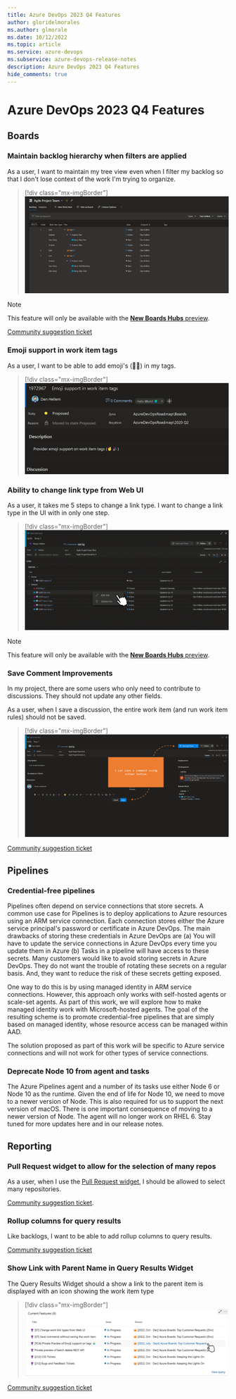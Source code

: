 ```yaml
---
title: Azure DevOps 2023 Q4 Features
author: gloridelmorales
ms.author: glmorale
ms.date: 10/12/2022
ms.topic: article
ms.service: azure-devops
ms.subservice: azure-devops-release-notes
description: Azure DevOps 2023 Q4 Features
hide_comments: true
---
```

# Azure DevOps 2023 Q4 Features

## Boards
 
### Maintain backlog hierarchy when filters are applied

As a user, I want to maintain my tree view even when I filter my backlog so that I don't lose context of the work I'm trying to organize.

> [!div class="mx-imgBorder"]
> ![Maintain backlog hierarchy when filters are applied](media/boards-2022q4-01.png)

> [!NOTE]
> This feature will only be available with the [**New Boards Hubs** preview](https://devblogs.microsoft.com/devops/new-boards-hub-public-preview/).

[Community suggestion ticket](https://developercommunity.visualstudio.com/t/boards-backlogs-please-keep-displaying-the-hierarc/366475)

### Emoji support in work item tags

As a user, I want to be able to add emoji's (🤞🎉) in my tags.

> [!div class="mx-imgBorder"]
> ![Emoji support in work item tags](media/boards-2022q4-02.png)

### Ability to change link type from Web UI

As a user, it takes me 5 steps to change a link type. I want to change a link type in the UI with in only one step.

> [!div class="mx-imgBorder"]
> ![Change link types from the web ui](media/boards-2022q4-04.gif)

> [!NOTE]
> This feature will only be available with the [**New Boards Hubs** preview](https://devblogs.microsoft.com/devops/new-boards-hub-public-preview/).

### Save Comment Improvements

In my project, there are some users who only need to contribute to discussions. They should not update any other fields. 

As a user, when I save a discussion, the entire work item (and run work item rules) should not be saved.

> [!div class="mx-imgBorder"]
> ![Save Comment Improvements](media/boards-2022q4-03.png)

[Community suggestion ticket](https://developercommunity.visualstudio.com/t/separate-rights-for-work-item-discussion/365819)

## Pipelines

### Credential-free pipelines

Pipelines often depend on service connections that store secrets. A common use case for Pipelines is to deploy applications to Azure resources using an ARM service connection. Each connection stores either the Azure service principal's password or certificate in Azure DevOps. The main drawbacks of storing these credentials in Azure DevOps are (a) You will have to update the service connections in Azure DevOps every time you update them in Azure (b) Tasks in a pipeline will have access to these secrets. Many customers would like to avoid storing secrets in Azure DevOps. They do not want the trouble of rotating these secrets on a regular basis. And, they want to reduce the risk of these secrets getting exposed.

One way to do this is by using managed identity in ARM service connections. However, this approach only works with self-hosted agents or scale-set agents. As part of this work, we will explore how to make managed identity work with Microsoft-hosted agents. The goal of the resulting scheme is to promote credential-free pipelines that are simply based on managed identity, whose resource access can be managed within AAD.

The solution proposed as part of this work will be specific to Azure service connections and will not work for other types of service connections.

### Deprecate Node 10 from agent and tasks

The Azure Pipelines agent and a number of its tasks use either Node 6 or Node 10 as the runtime. Given the end of life for Node 10, we need to move to a newer version of Node. This is also required for us to support the next version of macOS. There is one important consequence of moving to a newer version of Node. The agent will no longer work on RHEL 6. Stay tuned for more updates here and in our release notes.

## Reporting

### Pull Request widget to allow for the selection of many repos

As a user, when I use the [Pull Request widget](/azure/devops/report/dashboards/widget-catalog?view=azure-devops#pull-request), I should be allowed to select many repositories. 

[Community suggestion ticket](https://developercommunity.visualstudio.com/t/allow-multiple-repository-selection-in-pull-reques/982784).

### Rollup columns for query results

Like backlogs, I want to be able to add rollup columns to query results.

[Community suggestion ticket](https://developercommunity.visualstudio.com/t/could-you-add-rollup-columns-on-queries/758096)

### Show Link with Parent Name in Query Results Widget

The Query Results Widget should a show a link to the parent item is displayed with an icon showing the work item type

> [!div class="mx-imgBorder"]
> ![show link with parent name in query results widget](media/reporting-2022q4-01.png)

[Community suggestion ticket](https://developercommunity.visualstudio.com/t/query-results-widget-show-link-with-name-of-parent/819009)